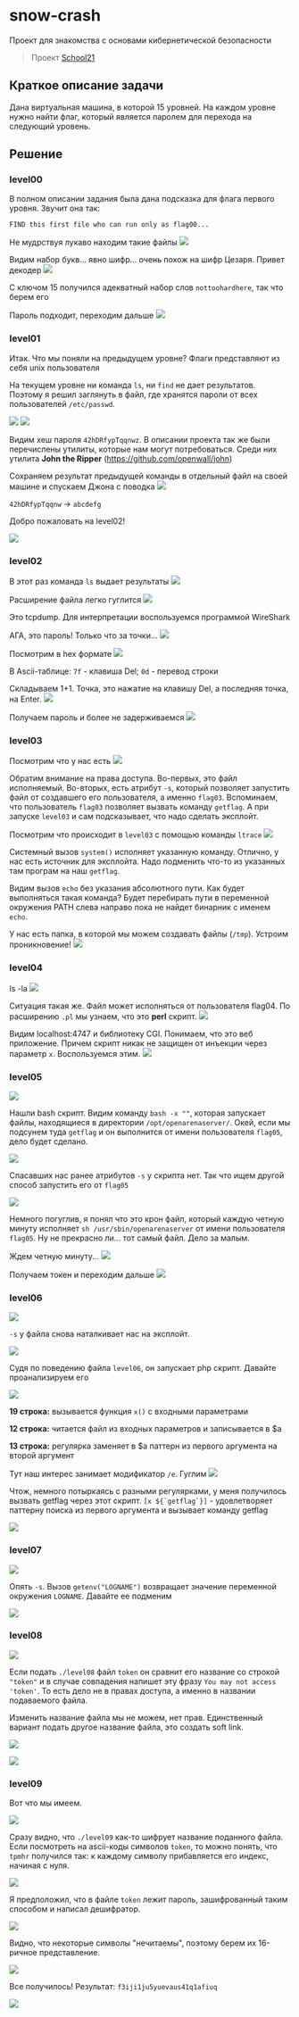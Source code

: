 # snow-crash
Проект для знакомства с основами кибернетической безопасности

> Проект [School21](https://21-school.ru/)


## Краткое описание задачи

Дана виртуальная машина, в которой 15 уровней.
На каждом уровне нужно найти флаг, который является паролем для перехода на следующий уровень.

## Решение

### level00

В полном описании задания была дана подсказка для флага первого уровня. Звучит она так:

```
FIND this first file who can run only as flag00...
```

Не мудрствуя лукаво находим такие файлы
![](img/level00_1.png)

Видим набор букв... явно шифр... очень похож на шифр Цезаря. Привет декодер
![](img/level00_2.png)

С ключом 15 получился адекватный набор слов `nottoohardhere`, так что берем его

Пароль подходит, переходим дальше
![](img/level00_3.png)

### level01

Итак. Что мы поняли на предыдущем уровне?
Флаги представляют из себя unix пользователя


На текущем уровне ни команда `ls`, ни `find` не дает результатов.
Поэтому я решил заглянуть в файл, где хранятся пароли от всех пользователей `/etc/passwd`.

![](img/level01_1.png)
![](img/level01_2.png)

Видим хеш пароля `42hDRfypTqqnwz`.
В описании проекта так же были перечислены утилиты, которые нам могут потребоваться. Среди них утилита __John the Ripper__ (https://github.com/openwall/john)

Сохраняем результат предыдущей команды в отдельный файл на своей машине и спускаем Джона с поводка
![](img/level01_3.png)

`42hDRfypTqqnw` -> `abcdefg`

Добро пожаловать на level02!

![](img/level01_4.png)

### level02

В этот раз команда `ls` выдает результаты
![](img/level02_1.png)

Расширение файла легко гуглится
![](img/level02_2.png)

Это tcpdump. Для интерпретации воспользуемся программой WireShark

АГА, это пароль! Только что за точки...
![](img/level02_3.png)

Посмотрим в hex формате
![](img/level02_4.png)

В Ascii-таблице: `7f` - клавиша Del; `0d` - перевод строки

Складываем 1+1. Точка, это нажатие на клавишу Del, а последняя точка, на Enter.
![](img/level02_5.gif)

Получаем пароль и более не задерживаемся
![](img/level02_6.png)

### level03

Посмотрим что у нас есть
![](img/level03_1.png)

Обратим внимание на права доступа. Во-первых, это файл исполняемый.
Во-вторых, есть атрибут `-s`, который позволяет запустить файл от создавшего его пользователя, а именно `flag03`. Вспоминаем, что пользователь `flag03` позволяет вызвать команду `getflag`. А при запуске `level03` и сам подсказывает, что надо сделать эксплойт.

Посмотрим что происходит в `level03` с помощью команды `ltrace`
![](img/level03_2.png)

Системный вызов `system()` исполняет указанную команду. Отлично, у нас есть источник для эксплойта. Надо подменить что-то из указанных там програм на наш `getflag`.

Видим вызов `echo` без указания абсолютного пути. Как будет выполняться такая команда?
Будет перебирать пути в переменной окружения PATH слева направо пока не найдет бинарник с именем `echo`.

У нас есть папка, в которой мы можем создавать файлы (`/tmp`).
Устроим проникновение!
![](img/level03_3.png)

### level04

ls -la
![](img/level04_1.png)

Ситуация такая же. Файл может исполняться от пользователя flag04.
По раcширению `.pl` мы узнаем, что это __perl__ скрипт.
![](img/level04_2.png)

Видим localhost:4747 и библиотеку CGI. Понимаем, что это веб приложение. Причем скрипт никак не защищен от инъекции через параметр `x`.
Воспользуемся этим.
![](img/level04_3.png)

### level05

![](img/level05_1.png)

Нашли bash скрипт.
Видим команду `bash -x ""`, которая запускает файлы, находящиеся в директории `/opt/openarenaserver/`.
Окей, если мы подсунем туда `getflag` и он выполнится от имени пользователя `flag05`, дело будет сделано.

![](img/level05_2.png)

Спасавших нас ранее атрибутов `-s` у скрипта нет. Так что ищем другой способ запустить его от `flag05`

![](img/level05_3.png)

Немного погуглив, я понял что это крон файл, который каждую четную минуту исполняет `sh /usr/sbin/openarenaserver` от имени пользователя `flag05`. Ну не прекрасно ли... тот самый файл.
Дело за малым.

Ждем четную минуту...
![](img/level05_4.png)

Получаем токен и переходим дальше
![](img/level05_5.png)

### level06

![](img/level06_1.png)

`-s` у файла снова наталкивает нас на эксплойт.

![](img/level06_2.png)

Судя по поведению файла `level06`, он запускает php скрипт. Давайте проанализируем его

![](img/level06_3.png)

__19 строка:__ вызывается функция `x()` с входными параметрами

__12 строка:__ читается файл из входных параметров и записывается в $a

__13 строка:__ регулярка заменяет в $a паттерн из первого аргумента на второй аргумент

Тут наш интерес занимает модификатор `/e`. Гуглим
![](img/level06_4.png)

Чтож, немного потыркаясь с разными регулярками, у меня получилось вызвать getflag через этот скрипт.
```[x ${`getflag`}]``` - удовлетворяет паттерну поиска из первого аргумента и вызывает команду getflag

![](img/level06_5.png)

### level07

![](img/level07_1.png)

Опять `-s`. Вызов `getenv("LOGNAME")` возвращает значение переменной окружения `LOGNAME`.
Давайте ее подменим

![](img/level07_2.png)

### level08

![](img/level08_1.png)

Если подать `./level08` файл `token` он сравнит его название со строкой `"token"` и в случае совпадения напишет эту фразу `You may not access 'token'`. То есть дело не в правах доступа, а именно в названии подаваемого файла.

Изменить название файла мы не можем, нет прав. Единственный вариант подать другое название файла, это создать soft link.

![](img/level08_2.png)

![](img/level08_3.png)

### level09

Вот что мы имеем.

![](img/level09_1.png)

Сразу видно, что `./level09` как-то шифрует название поданного файла.
Если посмотреть на ascii-коды символов `token`, то можно понять, что `tpmhr` получился так: к каждому символу прибавляется его индекс, начиная с нуля.

![](img/level09_2.png)

Я предположил, что в файле `token` лежит пароль, зашифрованный таким способом и написал дешифратор.

![](img/level09_5.png)

Видно, что некоторые символы "нечитаемы", поэтому берем их 16-ричное представление.

![](img/level09_3.png)

Все получилось! Результат: `f3iji1ju5yuevaus41q1afiuq`

![](img/level09_4.png)


